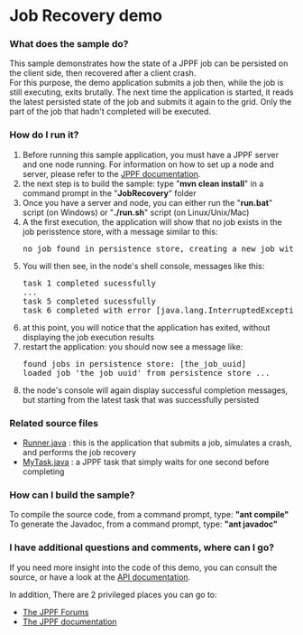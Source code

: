 # Job Recovery demo

<h3>What does the sample do?</h3>
This sample demonstrates how the state of a JPPF job can be persisted on the client side, then recovered after a client crash.<br/>
For this purpose, the demo application submits a job then, while the job is still executing, exits brutally.
The next time the application is started, it reads the latest persisted state of the job and submits it again to the grid.
Only the part of the job that hadn't completed will be executed.

<h3>How do I run it?</h3>
<ol class="samplesList">
  <li>Before running this sample application, you must have a JPPF server and one node running. For information on how to set up a node and server, please refer to the <a href="https://www.jppf.org/doc/6.2">JPPF documentation</a>.</li>
  <li>the next step is to build the sample: type "<b>mvn clean install</b>" in a command prompt in the "<b>JobRecovery</b>" folder</li>
  <li>Once you have a server and node, you can either run the "<b>run.bat</b>" script (on Windows) or "<b>./run.sh</b>" script (on Linux/Unix/Mac)</li>
  <li>A the first execution, the application will show that no job exists in the job perisstence store, with a message similar to this:
<pre class="samples">
no job found in persistence store, creating a new job with 10 tasks
</pre>
  </li>
  <li>You will then see, in the node's shell console, messages like this:
<pre class="samples">
task 1 completed sucessfully
...
task 5 completed sucessfully
task 6 completed with error [java.lang.InterruptedException: sleep interrupted]
</pre>
  </li>
  <li>at this point, you will notice that the application has exited, without displaying the job execution results</li>
  <li>restart the application: you should now see a message like:
<pre class="samples">
found jobs in persistence store: [the_job_uuid]
loaded job 'the_job_uuid' from persistence store ...
</pre>
  </li>
  <li>the node's console will again display successful completion messages, but starting from the latest task that was successfully persisted</li>
</ol>

<h3>Related source files</h3>
<ul class="samplesList">
  <li><a href="target/tohtml/src/org/jppf/example/jobrecovery/Runner.java">Runner.java</a> : this is the application that submits a job, simulates a crash, and performs the job recovery</li>
  <li><a href="target/tohtml/src/org/jppf/example/jobrecovery/MyTask.java">MyTask.java</a> : a JPPF task that simply waits for one second before completing</li>
</ul>

<h3>How can I build the sample?</h3>
To compile the source code, from a command prompt, type: <b>&quot;ant compile&quot;</b><br>
To generate the Javadoc, from a command prompt, type: <b>&quot;ant javadoc&quot;</b>

<h3>I have additional questions and comments, where can I go?</h3>
<p>If you need more insight into the code of this demo, you can consult the source, or have a look at the
<a href="javadoc/index.html">API documentation</a>.
<p>In addition, There are 2 privileged places you can go to:
<ul class="samplesList">
  <li><a href="https://www.jppf.org/forums">The JPPF Forums</a></li>
  <li><a href="https://www.jppf.org/doc/6.2">The JPPF documentation</a></li>
</ul>

